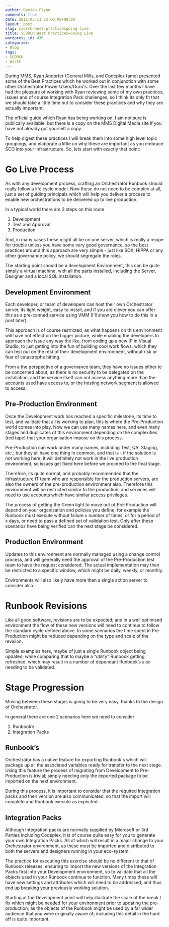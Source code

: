 ```yaml
---
author: Damian.Flynn
comments: true
date: 2012-05-11 23:00:00+00:00
layout: post
slug: scorch-best-practicesgoing-live
title: SCORCH Best Practices–Going Live
wordpress_id: 436
categories:
- Blog
tags:
- SCORCH
- WS/SC
---
```


During MMS, [Ryan Andorfer](http://www.codeplex.com/site/users/view/randorfer) (General Mills, and Codeplex fame) presented some of the Best Practices which he worked out in conjunction with some other Orchestrator Power Users/Guru's. Over the last few months I have had the pleasure of working with Ryan reviewing some of my own practices, issues and of course Integration Pack challenges, so I think its only fit that we should take a little time out to consider these practices and why they are actually important.

The official guide which Ryan has being working on, I am not sure is publically available, but there is a copy on the MMS Digital Media site if you have not already got yourself a copy.

To help digest these practices I will break them into some high level topic groupings, and elaborate a little on why these are important as you embrace SCO into your infrastructure. So, lets start with exactly that point:

# Go Live Process

As with any development process, crafting an Orchestrator Runbook should really follow a life cycle model. Now these do not need to be complex at all, just a set of guiding principals which will help you deliver a process to enable new orchestrations to be delivered up to live production.

In a typical world there are 3 steps on this route

  1. Development  
  2. Test and Approval  
  3. Production 

And, in many cases these might all be on one server, which is really a recipe for trouble unless you have some very good governance, so the best practices around this approach are very simple - just like SOX, HIPPA or any other governance policy, we should segregate the roles.

The starting point should be a development Environment, this can be quite simply a virtual machine, with all the parts installed, including the Server, Designer and a local SQL installation.

## Development Environment

Each developer, or team of developers can host their own Orchestrator server, its light weight, easy to install, and if you are clever you can offer this as a pre-canned service using VMM (I'll show you how to do this in a post later).

This approach is of course restricted, as what happens on this environment will have not effect on the bigger picture, while enabling the developers to approach the issue any way the like, from coding up a new IP in Visual Studio, to just getting into the fun of building cool work flows, which they can test out on the rest of their development environment, without risk or fear of catastrophe hitting.

From a the perspective of a governance team, they have no issues either to be concerned about, as there is no security to be delegated on the installation, and the service itself can not access anything more than the accounts used have access to, or the hosting network segment is allowed to access.

## Pre-Production Environment

Once the Development work has reached a specific milestone, its time to test, and validate that all is working to plan, this is where the Pre-Production world comes into play. Now we can use many names here, and even many stages and duplicates of this environment depending on the complexities (red tape) that your organisation impose on this process.

Pre-Production can work under many names, including Test, QA, Staging, etc.; but they all have one thing in common, and that is - if the solution is not working here, it will definitely not work in the live production environment, so issues get fixed here before we proceed to the final stage.

Therefore, its quite normal, and probably recommended that the Infrastructure IT team who are responsible for the production servers, are also the owners of the pre-production environment also. Therefore this environment will be restricted similar to the production, and services will need to use accounts which have similar access privileges.

The process of getting the Green light to move out of Pre-Production will depend on your organisation and policies you define, for example the Runbook must execute without failure x number of times, or for a period of x days, or need to pass a defined set of validation test. Only after these scenarios have being verified can the next stage be considered.

## Production Environment

Updates to this environment are normally managed using a change control process, and will generally need the approval of the Pre-Production test team to have the request considered. The actual implementation may then be restricted to a specific window, which might be daily, weekly, or monthly.

Environments will also likely have more than a single action server to consider also.

# Runbook Revisions

Like all good software, revisions are to be expected; and in a well optimised environment the flow of these new versions will need to continue to follow the standard cycle defined above. In some scenarios the time spent in Pre-Production might be reduced depending on the type and scale of the revision.

Simple examples here, maybe of just a single Runbook object being updated; while comparing that to maybe a “utility” Runbook getting refreshed, which may result in a number of dependant Runbook’s also needing to be validated.

# Stage Progression

Moving between these stages is going to be very easy, thanks to the design of Orchestrator.

In general there are one 2 scenarios here we need to consider

  1. Runbook’s  
  2. Integration Packs 

## Runbook’s

Orchestrator has a native feature for exporting Runbook's which will package up all the associated variables ready for transfer to the next stage. Using this feature the process of migrating from Development to Pre-Production is trivial; simply needing only the exported package to be imported on the next environment.

During this process, it is important to consider that the required Integration packs and their version are also communicated, so that the import will complete and Runbook execute as expected.

## Integration Packs

Although Integration packs are normally supplied by Microsoft or 3rd Parties including Codeplex, it is of course quite easy for you to generate your own Integration Packs. All of which will result in a major change to your Orchestrator environment, as these must be imported and distributed to both the servers and designers running in your eco-system.

The practice for executing this exercise should be no different to that of Runbook releases, ensuring to import the new versions of the Integration Packs first into your Development environment, so to validate that all the objects used in your Runbook continue to function. Many times these will have new settings and attributes which will need to be addressed, and thus end up breaking your previously working solution.

Starting at the Development point will help illustrate the scale of the break / fix which might be needed for your environment prior to updating the pre-production; as the objects of the Runbook might be used by a far wider audience that you were originally aware of; including this detail in the hard off is quite important.
